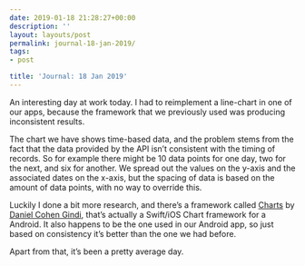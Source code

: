 ```yaml
---
date: 2019-01-18 21:28:27+00:00
description: ''
layout: layouts/post
permalink: journal-18-jan-2019/
tags:
- post

title: 'Journal: 18 Jan 2019'
---
```


<p>An interesting day at work today. I had to reimplement a line-chart in one of our apps, because the framework that we previously used was producing inconsistent results.</p>
<p>The chart we have shows time-based data, and the problem stems from the fact that the data provided by the API isn&#8217;t consistent with the timing of records. So for example there might be 10 data points for one day, two for the next, and six for another. We spread out the values on the y-axis and the associated dates on the x-axis, but the spacing of data is based on the amount of data points, with no way to override this.</p>
<p>Luckily I done a bit more research, and there&#8217;s a framework called <a href="https://github.com/danielgindi/Charts">Charts</a> by <a href="https://github.com/danielgindi">Daniel Cohen Gindi</a>, that&#8217;s actually a Swift/iOS Chart framework for a Android. It also happens to be the one used in our Android app, so just based on consistency it&#8217;s better than the one we had before.</p>
<p>Apart from that, it&#8217;s been a pretty average day.</p>
